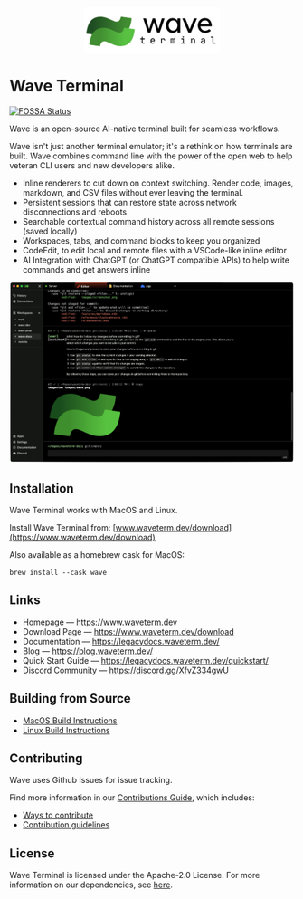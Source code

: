 <p align="center">
  <picture>
    <source media="(prefers-color-scheme: dark)" srcset="./assets/waveterm-logo-horizontal-dark.png">
    <source media="(prefers-color-scheme: light)" srcset="./assets/waveterm-logo-horizontal-light.png">
    <img alt="Wave Terminal Logo" src="./assets/waveterm-logo-horizontal-light.png" width="240" height="80" style="max-width: 100%;">
  </picture>
  <br/>
</p>

# Wave Terminal

[![FOSSA Status](https://app.fossa.com/api/projects/git%2Bgithub.com%2Fwavetermdev%2Fwaveterm.svg?type=shield)](https://app.fossa.com/projects/git%2Bgithub.com%2Fwavetermdev%2Fwaveterm?ref=badge_shield)

Wave is an open-source AI-native terminal built for seamless workflows.

Wave isn't just another terminal emulator; it's a rethink on how terminals are built. Wave combines command line with the power of the open web to help veteran CLI users and new developers alike.

-   Inline renderers to cut down on context switching. Render code, images, markdown, and CSV files without ever leaving the terminal.
-   Persistent sessions that can restore state across network disconnections and reboots
-   Searchable contextual command history across all remote sessions (saved locally)
-   Workspaces, tabs, and command blocks to keep you organized
-   CodeEdit, to edit local and remote files with a VSCode-like inline editor
-   AI Integration with ChatGPT (or ChatGPT compatible APIs) to help write commands and get answers inline

![WaveTerm Screenshot](./assets/wave-screenshot.png)

## Installation

Wave Terminal works with MacOS and Linux.

Install Wave Terminal from: [www.waveterm.dev/download](https://www.waveterm.dev/download)

Also available as a homebrew cask for MacOS:

```
brew install --cask wave
```

## Links

-   Homepage &mdash; https://www.waveterm.dev
-   Download Page &mdash; https://www.waveterm.dev/download
-   Documentation &mdash; https://legacydocs.waveterm.dev/
-   Blog &mdash; https://blog.waveterm.dev/
-   Quick Start Guide &mdash; https://legacydocs.waveterm.dev/quickstart/
-   Discord Community &mdash; https://discord.gg/XfvZ334gwU

## Building from Source

-   [MacOS Build Instructions](./BUILD.md)
-   [Linux Build Instructions](./build-linux.md)

## Contributing

Wave uses Github Issues for issue tracking.

Find more information in our [Contributions Guide](CONTRIBUTING.md), which includes:

-   [Ways to contribute](CONTRIBUTING.md#contributing-to-wave-terminal)
-   [Contribution guidelines](CONTRIBUTING.md#before-you-start)

## License

Wave Terminal is licensed under the Apache-2.0 License. For more information on our dependencies, see [here](./acknowledgements/README.md).
